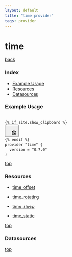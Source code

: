 ```yaml
---
layout: default
title: "time provider"
tags: provider
---
```


# time

[back](../)

### Index

- [Example Usage](#example-usage)
- [Resources](#resources)
- [Datasources](#datasources)

### Example Usage

<pre language="terraform"><code>
{% if site.show_clipboard %}
<button class="btn" data-clipboard-highlight>
    <img class="clippy" width="13" src="/assets/images/clippy.svg" alt="Copy to clipboard">
</button>
{% endif %}
provider "time" {
  version = "0.7.0"
}
</code></pre>

[top](#index)

### Resources

 
- [time_offset](./r/time_offset.md)

- [time_rotating](./r/time_rotating.md)

- [time_sleep](./r/time_sleep.md)

- [time_static](./r/time_static.md)


[top](#index)

### Datasources



[top](#index)
